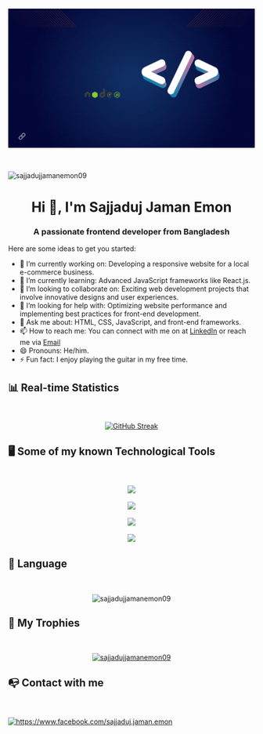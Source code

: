 
[![An old rock in the desert](https://raw.githubusercontent.com/sajjadujjamanemon09/sajjadujjamanemon09/main/Assets/BannerImage/mdsajja.gif "Shiprock, New Mexico by Beau Rogers")](https://www.flickr.com)

<br/>
<p align="left"> <img src="https://komarev.com/ghpvc/?username=sajjadujjamanemon09&label=Profile%20views&color=0e75b6&style=flat" alt="sajjadujjamanemon09" /> </p>

<h1 align="center">Hi 👋, I'm Sajjaduj Jaman Emon</h1>
<h3 align="center">A passionate frontend developer from Bangladesh</h3>





Here are some ideas to get you started:

- 🔭 I’m currently working on: Developing a responsive website for a local e-commerce business.
- 🌱 I’m currently learning: Advanced JavaScript frameworks like React.js.
- 👯 I’m looking to collaborate on: Exciting web development projects that involve innovative designs and user experiences.
- 🤔 I’m looking for help with: Optimizing website performance and implementing best practices for front-end development.
- 💬 Ask me about: HTML, CSS, JavaScript, and front-end frameworks.
- 📫 How to reach me: You can connect with me on at [LinkedIn]("https://www.linkedin.com/in/md-sajjaduj-jaman09/") or  reach me via [Email]("www.mdsajjadujjaman09@gmail.com") 
- 😄 Pronouns: He/him.
- ⚡ Fun fact: I enjoy playing the guitar in my free time.



## 📊 Real-time Statistics
<br/>

<p align="center">
  <a href="https://git.io/streak-stats">
    <img src="https://github-readme-streak-stats.herokuapp.com?user=sajjadujjamanemon09&theme=transparent&date_format=M%20j%5B%2C%20Y%5D" alt="GitHub Streak">
  </a>
</p>


## 🖥️ Some of my known Technological Tools
<br/>

<p align="center">
  <a href="https://skillicons.dev">
    <img src="https://skillicons.dev/icons?i=html,css,js" />
  </a>
</p>
<p align="center">
  <a href="https://skillicons.dev">
    <img src="https://skillicons.dev/icons?i=materialui,mongodb,netlify,nextjs,nodejs" />
  </a>
</p>
<p align="center">
  <a href="https://skillicons.dev">
    <img src="https://skillicons.dev/icons?i=react,tailwind,vercel" />
  </a>
</p>
<p align="center">
  <a href="https://skillicons.dev">
    <img src="https://skillicons.dev/icons?i=vscode,vite" />
  </a>
</p>



## 📖 Language
<br/>

<p align="center"><img align="center" src="https://github-readme-stats.vercel.app/api/top-langs?username=sajjadujjamanemon09&show_icons=true&locale=en&layout=compact" alt="sajjadujjamanemon09" /></p>


## 💎 My Trophies
<br/>

<p align="center"> <a href="https://github.com/ryo-ma/github-profile-trophy"><img src="https://github-profile-trophy.vercel.app/?username=sajjadujjamanemon09" alt="sajjadujjamanemon09" /></a> </p>


## 📭 Contact with me
<br/>
<p align="left">
<a href="https://fb.com/https://www.facebook.com/sajjaduj.jaman.emon" target="blank"><img align="center" src="https://raw.githubusercontent.com/rahuldkjain/github-profile-readme-generator/master/src/images/icons/Social/facebook.svg" alt="https://www.facebook.com/sajjaduj.jaman.emon" height="30" width="40" /></a>
</p>




